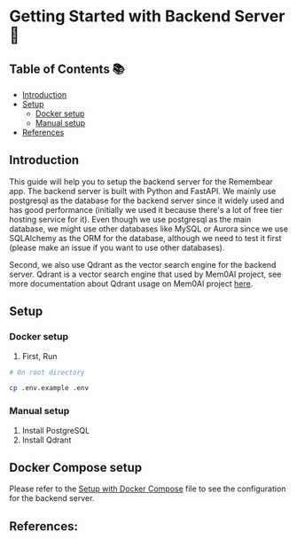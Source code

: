 # Getting Started with Backend Server 🚀

## Table of Contents 📚

- [Introduction](#introduction)
- [Setup](#setup)
    - [Docker setup](#docker-setup)
    - [Manual setup](#manual-setup)
- [References](#references)

## Introduction

This guide will help you to setup the backend server for the Remembear app. The backend server is built with Python and
FastAPI.
We mainly use postgresql as the database for the backend server since it widely used and has good performance (initially
we used it because there's a lot of free tier hosting service for it). Even though we use postgresql as the main
database, we might use other databases like MySQL or Aurora since we use SQLAlchemy as the ORM for the database,
although we need
to test it first (please make an issue if you want to use other databases).

Second, we also use Qdrant as the vector search engine for the backend server. Qdrant is a vector search engine that
used by Mem0AI project, see more documentation about Qdrant usage on Mem0AI
project [here](https://docs.mem0.ai/platform/overview).

## Setup

### Docker setup

1. First, Run

```bash
# On root directory

cp .env.example .env

```

### Manual setup

1. Install PostgreSQL
2. Install Qdrant

## Docker Compose setup

Please refer to the [Setup with Docker Compose](setup-docker-compose.md) file to see the configuration for the backend
server.

## References: